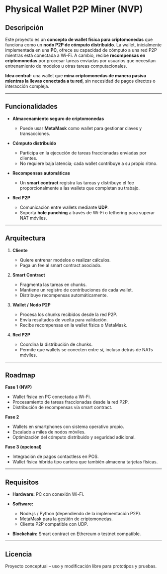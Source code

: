 # Physical Wallet P2P Miner (NVP)

## Descripción

Este proyecto es un **concepto de wallet física para criptomonedas** que funciona como un **nodo P2P de cómputo distribuido**.
La wallet, inicialmente implementada en una **PC**, ofrece su capacidad de cómputo a una red P2P mientras está conectada a Wi-Fi.
A cambio, recibe **recompensas en criptomonedas** por procesar tareas enviadas por usuarios que necesitan entrenamiento de modelos u otras tareas computacionales.

**Idea central:** una wallet que **mina criptomonedas de manera pasiva mientras la llevas conectada a tu red**, sin necesidad de pagos directos o interacción compleja.

---

## Funcionalidades

* **Almacenamiento seguro de criptomonedas**

  * Puede usar **MetaMask** como wallet para gestionar claves y transacciones.
* **Cómputo distribuido**

  * Participa en la ejecución de tareas fraccionadas enviadas por clientes.
  * No requiere baja latencia; cada wallet contribuye a su propio ritmo.
* **Recompensas automáticas**

  * Un **smart contract** registra las tareas y distribuye el fee proporcionalmente a las wallets que completan su trabajo.
* **Red P2P**

  * Comunicación entre wallets mediante **UDP**.
  * Soporta **hole punching** a través de Wi-Fi o tethering para superar NAT móviles.

---

## Arquitectura

1. **Cliente**

   * Quiere entrenar modelos o realizar cálculos.
   * Paga un fee al smart contract asociado.

2. **Smart Contract**

   * Fragmenta las tareas en chunks.
   * Mantiene un registro de contribuciones de cada wallet.
   * Distribuye recompensas automáticamente.

3. **Wallet / Nodo P2P**

   * Procesa los chunks recibidos desde la red P2P.
   * Envía resultados de vuelta para validación.
   * Recibe recompensas en la wallet física o MetaMask.

4. **Red P2P**

   * Coordina la distribución de chunks.
   * Permite que wallets se conecten entre sí, incluso detrás de NATs móviles.

---

## Roadmap

**Fase 1 (NVP)**

* Wallet física en PC conectada a Wi-Fi.
* Procesamiento de tareas fraccionadas desde la red P2P.
* Distribución de recompensas vía smart contract.

**Fase 2**

* Wallets en smartphones con sistema operativo propio.
* Escalado a miles de nodos móviles.
* Optimización del cómputo distribuido y seguridad adicional.

**Fase 3 (opcional)**

* Integración de pagos contactless en POS.
* Wallet física híbrida tipo cartera que también almacena tarjetas físicas.

---

## Requisitos

* **Hardware:** PC con conexión Wi-Fi.
* **Software:**

  * Node.js / Python (dependiendo de la implementación P2P).
  * MetaMask para la gestión de criptomonedas.
  * Cliente P2P compatible con UDP.
* **Blockchain:** Smart contract en Ethereum o testnet compatible.

---

## Licencia

Proyecto conceptual – uso y modificación libre para prototipos y pruebas.

